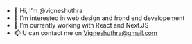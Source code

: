 - 👋 Hi, I’m @vigneshuthra
- 👀 I’m interested in web design and frond end developement
- 🌱 I’m currently working with React and Next.JS
- 📫 U can contact me on Vigneshuthra@gmail.com

<!---
vigneshuthra/vigneshuthra is a ✨ special ✨ repository because its `README.md` (this file) appears on your GitHub profile.
You can click the Preview link to take a look at your changes.
--->
